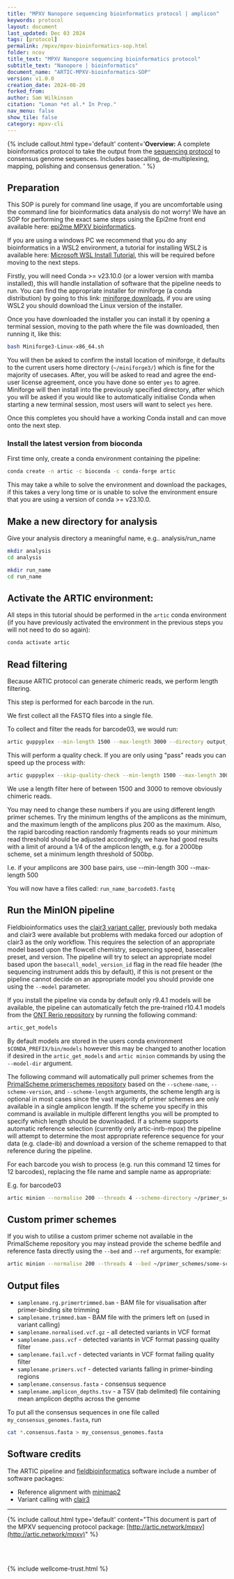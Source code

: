 ```yaml
---
title: "MPXV Nanopore sequencing bioinformatics protocol | amplicon"
keywords: protocol
layout: document
last_updated: Dec 03 2024
tags: [protocol]
permalink: /mpxv/mpxv-bioinformatics-sop.html
folder: ncov
title_text: "MPXV Nanopore sequencing bioinformatics protocol"
subtitle_text: "Nanopore | bioinformatics"
document_name: "ARTIC-MPXV-bioinformatics-SOP"
version: v1.0.0
creation_date: 2024-08-20
forked_from: 
author: Sam Wilkinson
citation: "Loman *et al.* In Prep."
nav_menu: false
show_tile: false
category: mpxv-cli
---
```


{% include callout.html
type='default'
content='**Overview:** A complete bioinformatics protocol to take the output from the [sequencing protocol](/ebov/ebov-seq-sop.html) to consensus genome sequences. Includes basecalling, de-multiplexing, mapping, polishing and consensus generation.
'
%}

## Preparation

This SOP is purely for command line usage, if you are uncomfortable using the command line for bioinformatics data analysis do not worry! We have an SOP for performing the exact same steps using the Epi2me front end available here: [epi2me MPXV bioinformatics](https://artic.network/mpxv/mpxv-ont-epi2me-sop.html).

If you are using a windows PC we recommend that you do any bioinformatics in a WSL2 environment, a tutorial for installing WSL2 is available here: [Microsoft WSL Install Tutorial](https://learn.microsoft.com/en-us/windows/wsl/install), this will be required before moving to the next steps.

Firstly, you will need Conda >= v23.10.0 (or a lower version with mamba installed), this will handle installation of software that the pipeline needs to run. You can find the appropriate installer for miniforge (a conda distribution) by going to this link: [miniforge downloads](https://conda-forge.org/download/), if you are using WSL2 you should download the Linux version of the installer.

Once you have downloaded the installer you can install it by opening a terminal session, moving to the path where the file was downloaded, then running it, like this:

```bash
bash Miniforge3-Linux-x86_64.sh
```

You will then be asked to confirm the install location of miniforge, it defaults to the current users home directory (`~/miniforge3/`) which is fine for the majority of usecases. After, you will be asked to read and agree the end-user license agreement, once you have done so enter `yes` to agree. 
Miniforge will then install into the previously specified directory, after which you will be asked if you would like to automatically initialise Conda when starting a new terminal session, most users will want to select `yes` here.

Once this completes you should have a working Conda install and can move onto the next step.


### Install the latest version from bioconda

First time only, create a conda environment containing the pipeline:

```bash
conda create -n artic -c bioconda -c conda-forge artic
```

This may take a while to solve the environment and download the packages, if this takes a very long time or is unable to solve the environment ensure that you are using a version of conda >= v23.10.0.

<!-- ```bash
git clone https://github.com/artic-network/fieldbioinformatics.git
cd fieldbioinformatics
```

```bash
conda env create -f environment.yml
```

This has created a conda environment named ```artic``` containing all the software requirements for the fieldbioinformatics pipeline, you can activate this environment like so:

```bash
conda activate artic
```

Finally, to install the pipeline itself, we use pip install while inside the fieldbioinformatics directory:

```bash
pip install .
``` -->

## Make a new directory for analysis

Give your analysis directory a meaningful name, e.g.. analysis/run_name

```bash
mkdir analysis
cd analysis

mkdir run_name
cd run_name
```

## Activate the ARTIC environment:

All steps in this tutorial should be performed in the ```artic``` conda environment (if you have previously activated the environment in the previous steps you will not need to do so again):

```bash
conda activate artic
```

<!-- ### Basecalling with Guppy

If you did basecalling with MinKNOW, you can skip this step and go to *Demultiplexing*.

Run the Guppy basecaller on the new MinION run folder:

For fast mode basecalling:

```bash
guppy_basecaller -c dna_r9.4.1_450bps_fast.cfg -i /path/to/reads -s run_name -x auto -r
```

For high-accuracy mode basecalling:

```bash
guppy_basecaller -c dna_r9.4.1_450bps_hac.cfg -i /path/to/reads -s run_name -x auto -r
```

You need to substitute `/path/to/reads` to the folder where the FAST5 files from your
run are. Common locations are:

   - Mac: ```/Library/MinKNOW/data/run_name```
   - Linux: ```/var/lib/MinKNOW/data/run_name```
   - Windows ```c:/data/reads```

This will create a folder called `run_name` with the base-called reads in it.

### Demultiplexing

For the current version of the ARTIC protocol it is essential to demultiplex using strict parameters
to ensure barcodes are present at each end of the fragment.

Starting with this version of the protocol we are now recommending this is done with Guppy:

Guppy is not included with the computing environment and can be downloaded from the nanopore
community website (https://community.nanoporetech.com)

```bash
guppy_barcoder --require_barcodes_both_ends -i run_name -s output_directory --arrangements_files "barcode_arrs_nb12.cfg barcode_arrs_nb24.cfg"
``` -->

## Read filtering

Because ARTIC protocol can generate chimeric reads, we perform length filtering.

This step is performed for each barcode in the run.

We first collect all the FASTQ files into a single file.

To collect and filter the reads for barcode03, we would run:

```bash
artic guppyplex --min-length 1500 --max-length 3000 --directory output_directory/barcode03 --prefix run_name
```

This will perform a quality check. If you are only using "pass" reads you can speed up the process with:

```bash
artic guppyplex --skip-quality-check --min-length 1500 --max-length 3000 --directory output_directory/barcode03 --prefix run_name
```

We use a length filter here of between 1500 and 3000 to remove obviously chimeric reads.

You may need to change these numbers if you are using different length primer schemes. Try the minimum lengths of the amplicons as the minimum, and the maximum length of the amplicons plus 200 as the maximum. Also, the rapid barcoding reaction randomly fragments reads so your minimum read threshold should be adjusted accordingly, we have had good results with a limit of around a 1/4 of the amplicon length, e.g. for a 2000bp scheme, set a minimum length threshold of 500bp.

I.e. if your amplicons are 300 base pairs, use --min-length 300 --max-length 500

You will now have a files called: ``run_name_barcode03.fastq``

## Run the MinION pipeline

Fieldbioinformatics uses the [clair3 variant caller](https://www.nature.com/articles/s43588-022-00387-x), previously both medaka and clair3 were available but problems with medaka forced our adoption of clair3 as the only workflow. This requires the selection of an appropriate model based upon the flowcell chemistry, sequencing speed, basecaller preset, and version. The pipeline will try to select an appropriate model based upon the `basecall_model_version_id` flag in the read file header (the sequencing instrument adds this by default), if this is not present or the pipeline cannot decide on an appropriate model you should provide one using the `--model` parameter.

If you install the pipeline via conda by default only r9.4.1 models will be available, the pipeline can automatically fetch the pre-trained r10.4.1 models from the [ONT Rerio repository](https://github.com/nanoporetech/rerio/tree/master/clair3_models) by running the following command:

```sh
artic_get_models
```

By default models are stored in the users conda environment `$CONDA_PREFIX/bin/models` however this may be changed to another location if desired in the `artic_get_models` and `artic minion` commands by using the `--model-dir` argument.

The following command will automatically pull primer schemes from the [PrimalScheme primerschemes repository](https://github.com/quick-lab/primerschemes) based on the ```--scheme-name```, ```--scheme-version```, and ```--scheme-length``` arguments, the scheme length arg is optional in most cases since the vast majority of primer schemes are only available in a single amplicon length. If the scheme you specify in this command is available in multiple different lengths you will be prompted to specify which length should be downloaded.
If a scheme supports automatic reference selection (currently only artic-inrb-mpox) the pipeline will attempt to determine the most appropriate reference sequence for your data (e.g. clade-ib) and download a version of the scheme remapped to that reference during the pipeline.

For each barcode you wish to process (e.g. run this command 12 times for 12 barcodes), replacing the file name and sample name as appropriate:

E.g. for barcode03

```bash
artic minion --normalise 200 --threads 4 --scheme-directory ~/primer_schemes --scheme-name artic-inrb-mpox --scheme-length 2500 --scheme-version v1.0.0-cladeib --read-file run_name_barcode03.fastq samplename
```

## Custom primer schemes

If you wish to utilise a custom primer scheme not available in the PrimalScheme repository you may instead provide the scheme bedfile and reference fasta directly using the ```--bed``` and ```--ref``` arguments, for example:

```bash
artic minion --normalise 200 --threads 4 --bed ~/primer_schemes/some-scheme/some_virus.scheme.bed --ref ~/primer_schemes/some-scheme/some_virus.reference.fasta --read-file run_name_barcode03.fastq samplename
```

## Output files

   * ``samplename.rg.primertrimmed.bam`` - BAM file for visualisation after primer-binding site trimming
   * ```samplename.trimmed.bam``` - BAM file with the primers left on (used in variant calling)
   * ``samplename.normalised.vcf.gz`` - all detected variants in VCF format
   * ```samplename.pass.vcf``` - detected variants in VCF format passing quality filter
   * ```samplename.fail.vcf``` - detected variants in VCF format failing quality filter
   * ```samplename.primers.vcf``` - detected variants falling in primer-binding regions
   * ``samplename.consensus.fasta`` - consensus sequence
   * ``samplename.amplicon_depths.tsv`` - a TSV (tab delimited) file containing mean amplicon depths across the genome

To put all the consensus sequences in one file called ```my_consensus_genomes.fasta```, run

```bash
cat *.consensus.fasta > my_consensus_genomes.fasta
```

## Software credits
The ARTIC pipeline and [fieldbioinformatics](https://github.com/artic-network/fieldbioinformatics) software include a number of software packages:
- Reference alignment with [minimap2](https://github.com/lh3/minimap2)
- Variant calling with [clair3](https://www.nature.com/articles/s43588-022-00387-x)

---

{% include callout.html
type='default'
content="This document is part of the MPXV sequencing protocol package: [http://artic.network/mpxv](http://artic.network/mpxv)"
%}

<br /><br />

{% include wellcome-trust.html %}
<br />

<div class="pagebreak"> </div>
